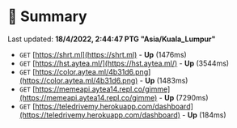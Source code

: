 # 📖 Summary
Last updated: **18/4/2022, 2:44:47 PTG "Asia/Kuala_Lumpur"**

- `GET` [https://shrt.ml](https://shrt.ml) - **Up** (1476ms)
- `GET` [https://hst.aytea.ml/](https://hst.aytea.ml/) - **Up** (3544ms)
- `GET` [https://color.aytea.ml/4b31d6.png](https://color.aytea.ml/4b31d6.png) - **Up** (1483ms)
- `GET` [https://memeapi.aytea14.repl.co/gimme](https://memeapi.aytea14.repl.co/gimme) - **Up** (7290ms)
- `GET` [https://teledrivemy.herokuapp.com/dashboard](https://teledrivemy.herokuapp.com/dashboard) - **Up** (184ms)
